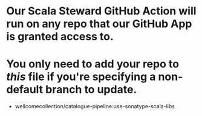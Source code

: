 # Our Scala Steward GitHub Action will run on any repo that our GitHub App is granted access to.
#
# You only need to add your repo to *this* file if you're specifying a non-default branch to update.

- wellcomecollection/catalogue-pipeline:use-sonatype-scala-libs
